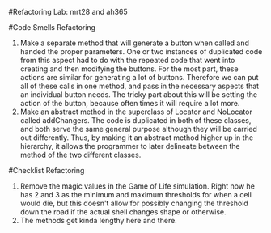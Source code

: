 #Refactoring Lab: mrt28 and ah365

#Code Smells Refactoring
1. Make a separate method that will generate a button when called and handed the proper parameters. One or two instances of duplicated code from this aspect had to do with the repeated code that went into creating and then modifying the buttons. For the most part, these actions are similar for generating a lot of buttons. Therefore we can put all of these calls in one method, and pass in the necessary aspects that an individual button needs. The tricky part about this will be setting the action of the button, because often times it will require a lot more.
2. Make an abstract method in the superclass of Locator and NoLocator called addChangers. The code is duplicated in both of these classes, and both serve the same general purpose although they will be carried out differently. Thus, by making it an abstract method higher up in the hierarchy, it allows the programmer to later delineate between the method of the two different classes. 

#Checklist Refactoring
1. Remove the magic values in the Game of Life simulation. Right now he has 2 and 3 as the minimum and maximum thresholds for when a cell would die, but this doesn't allow for possibly changing the threshold down the road if the actual shell changes shape or otherwise.
2. The methods get kinda lengthy here and there. 